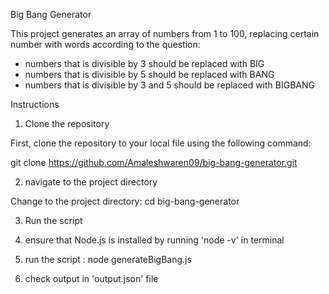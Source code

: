 Big Bang Generator

This project generates an array of numbers from 1 to 100, replacing certain number with words according to the question:
- numbers that is divisible by 3 should be replaced with BIG
- numbers that is divisible by 5 should be replaced with BANG
- numbers that is divisible by 3 and 5 should be replaced with BIGBANG

Instructions

1. Clone the repository

First, clone the repository to your local file using the following command: 

git clone https://github.com/Amaleshwaren09/big-bang-generator.git

2. navigate to the project directory

Change to the project directory:
cd big-bang-generator

3. Run the script

 1. ensure that Node.js is installed by running 'node -v' in terminal
 2. run the script :  node generateBigBang.js
 3. check output in 'output.json' file


